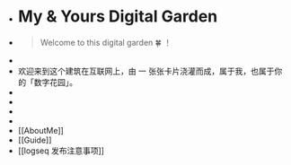 - # My & Yours Digital Garden
- >  Welcome to this digital garden 🍀 ！
-
- 欢迎来到这个建筑在互联网上，由 一 张张卡片浇灌而成，属于我，也属于你的「数字花园」。
-
-
-
-
- [[AboutMe]]
- [[Guide]]
- [[logseq 发布注意事项]]